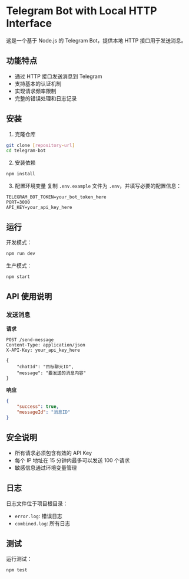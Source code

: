# Telegram Bot with Local HTTP Interface

这是一个基于 Node.js 的 Telegram Bot，提供本地 HTTP 接口用于发送消息。

## 功能特点

- 通过 HTTP 接口发送消息到 Telegram
- 支持基本的认证机制
- 实现请求频率限制
- 完整的错误处理和日志记录

## 安装

1. 克隆仓库
```bash
git clone [repository-url]
cd telegram-bot
```

2. 安装依赖
```bash
npm install
```

3. 配置环境变量
复制 `.env.example` 文件为 `.env`，并填写必要的配置信息：
```
TELEGRAM_BOT_TOKEN=your_bot_token_here
PORT=3000
API_KEY=your_api_key_here
```

## 运行

开发模式：
```bash
npm run dev
```

生产模式：
```bash
npm start
```

## API 使用说明

### 发送消息

**请求**
```http
POST /send-message
Content-Type: application/json
X-API-Key: your_api_key_here

{
    "chatId": "目标聊天ID",
    "message": "要发送的消息内容"
}
```

**响应**
```json
{
    "success": true,
    "messageId": "消息ID"
}
```

## 安全说明

- 所有请求必须包含有效的 API Key
- 每个 IP 地址在 15 分钟内最多可以发送 100 个请求
- 敏感信息通过环境变量管理

## 日志

日志文件位于项目根目录：
- `error.log`: 错误日志
- `combined.log`: 所有日志

## 测试

运行测试：
```bash
npm test
``` 